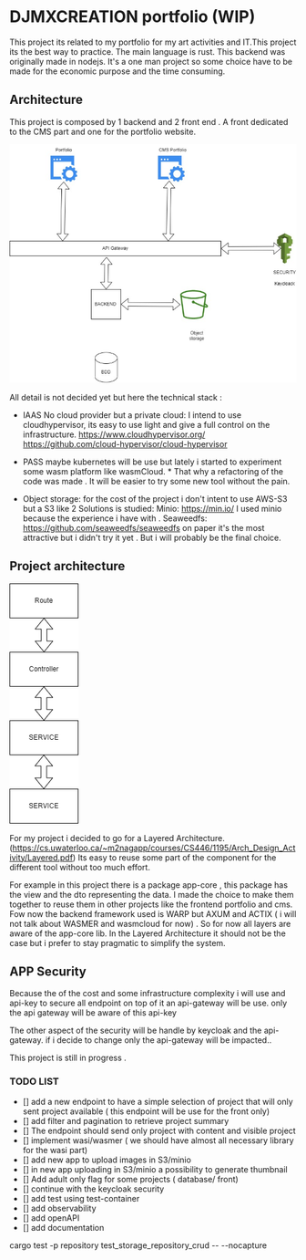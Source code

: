 # DJMXCREATION portfolio (WIP)

This project its related to my portfolio for my art activities and IT.This project its the best way to practice. The main language is rust.
This backend was originally made in nodejs.
It's a one man project so some choice have to be made for the economic purpose and the time consuming.

## Architecture

This project is composed by 1 backend and 2 front end . A front dedicated to the CMS part and one for the portfolio website.

![SOA](./docs/overview.jpg)

All detail is not decided yet but here the technical stack :

- IAAS No cloud provider but a private cloud:
  I intend to use cloudhypervisor, its easy to use light and give a full control on the infrastructure.
  https://www.cloudhypervisor.org/
  https://github.com/cloud-hypervisor/cloud-hypervisor

- PASS maybe kubernetes will be use but lately i started to experiment some wasm platform like wasmCloud. \*
  That why a refactoring of the code was made . It will be easier to try some new tool without the pain.

- Object storage: for the cost of the project i don't intent to use AWS-S3 but a S3 like
  2 Solutions is studied:
  Minio: https://min.io/
  I used minio because the experience i have with .
  Seaweedfs: https://github.com/seaweedfs/seaweedfs
  on paper it's the most attractive but i didn't try it yet . But i will probably be the final choice.

## Project architecture

![SOA](./docs/SOA.drawio.png)

For my project i decided to go for a Layered Architecture. (https://cs.uwaterloo.ca/~m2nagapp/courses/CS446/1195/Arch_Design_Activity/Layered.pdf)
Its easy to reuse some part of the component for the different tool without too much effort.

For example in this project there is a package app-core , this package has the view and the dto representing the data. I made the choice to make them together to reuse them in other projects like the frontend portfolio and cms. Fow now the backend framework used is WARP but AXUM and ACTIX ( i will not talk about WASMER and wasmcloud for now) .
So for now all layers are aware of the app-core lib. In the Layered Architecture it should not be the case but i prefer to stay pragmatic to simplify the system.

## APP Security

Because the of the cost and some infrastructure complexity i will use and api-key to secure all endpoint on top of it an api-gateway will be use. only the api gateway will be aware of this api-key

The other aspect of the security will be handle by keycloak and the api-gateway. if i decide to change only the api-gateway will be impacted..

This project is still in progress .

### TODO LIST

- [] add a new endpoint to have a simple selection of project that will only sent project available ( this endpoint will be use for the front only)
- [] add filter and pagination to retrieve project summary
- [] The endpoint should send only project with content and visible project
- [] implement wasi/wasmer ( we should have almost all necessary library for the wasi part)
- [] add new app to upload images in S3/minio
- [] in new app uploading in S3/minio a possibility to generate thumbnail
- [] Add adult only flag for some projects ( database/ front)
- [] continue with the keycloak security
- [] add test using test-container
- [] add observability
- [] add openAPI
- [] add documentation

cargo test -p repository test_storage_repository_crud -- --nocapture
